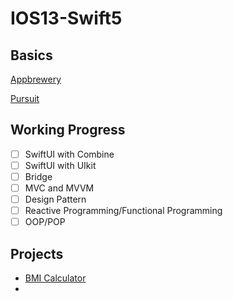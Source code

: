# IOS13-Swift5

## Basics
[Appbrewery](https://www.appbrewery.co/p/ios-course-resources/)

[Pursuit](https://github.com/NeoKokuxz/Pursuit-Core-iOS/blob/master/fundamentals/types-variables-logic-operations/README.md)

## Working Progress
- [ ] SwiftUI with Combine 
- [ ] SwiftUI with UIkit
- [ ] Bridge 
- [ ] MVC and MVVM
- [ ] Design Pattern 
- [ ] Reactive Programming/Functional Programming
- [ ] OOP/POP

## Projects 
- [BMI Calculator](https://github.com/NeoKokuxz/IOS13-Swift5/tree/master/2.Classes%2C%20Inheritance%20%26%20Advanced%20Optionals/BMI-Calculator-iOS13-master)
- 
